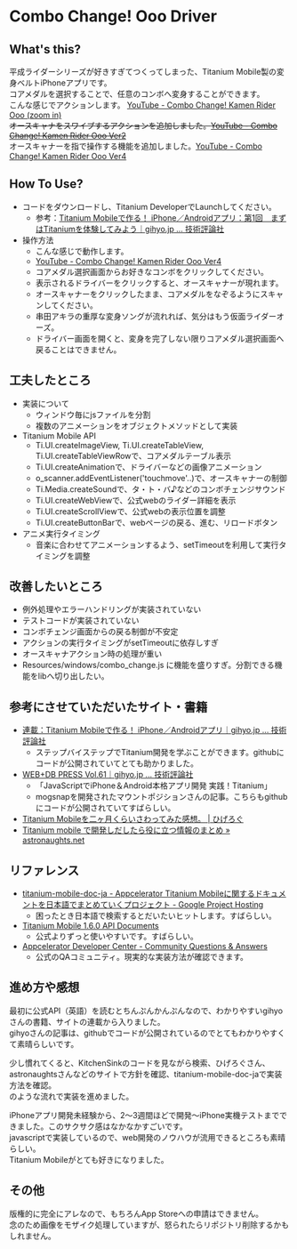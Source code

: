 Combo Change! Ooo Driver
====

What's this?
--------

平成ライダーシリーズが好きすぎてつくってしまった、Titanium Mobile製の変身ベルトiPhoneアプリです。  
コアメダルを選択することで、任意のコンボへ変身することができます。  
こんな感じでアクションします。 [YouTube - Combo Change! Kamen Rider Ooo (zoom in)](http://www.youtube.com/watch?v=T_W2Fq0qTfc)  
<del>オースキャナをスワイプするアクションを追加しました。[YouTube - Combo Change! Kamen Rider Ooo Ver2](http://www.youtube.com/watch?v=TlCTOWZ6FYQ)</del>  
オースキャナーを指で操作する機能を追加しました。[YouTube - Combo Change! Kamen Rider Ooo Ver4](http://www.youtube.com/watch?v=1WStpL5yjwo)

How To Use?
--------

- コードをダウンロードし、Titanium DeveloperでLaunchしてください。
  - 参考：[Titanium Mobileで作る！ iPhone／Androidアプリ：第1回　まずはTitaniumを体験してみよう｜gihyo.jp … 技術評論社](http://gihyo.jp/dev/serial/01/titanium/0001)
- 操作方法
  - こんな感じで動作します。
  - [YouTube - Combo Change! Kamen Rider Ooo Ver4](http://www.youtube.com/watch?v=1WStpL5yjwo)
  - コアメダル選択画面からお好きなコンボをクリックしてください。
  - 表示されるドライバーをクリックすると、オースキャナーが現れます。
  - オースキャナーをクリックしたまま、コアメダルをなぞるようにスキャンしてください。
  - 串田アキラの重厚な変身ソングが流れれば、気分はもう仮面ライダーオーズ。
  - ドライバー画面を開くと、変身を完了しない限りコアメダル選択画面へ戻ることはできません。


工夫したところ
--------


- 実装について
  - ウィンドウ毎にjsファイルを分割
  - 複数のアニメーションをオブジェクトメソッドとして実装
- Titanium Mobile API
  - Ti.UI.createImageView, Ti.UI.createTableView, Ti.UI.createTableViewRowで、コアメダルテーブル表示
  - Ti.UI.createAnimationで、ドライバーなどの画像アニメーション
  - o_scanner.addEventListener('touchmove'..)で、オースキャナーの制御
  - Ti.Media.createSoundで、タ・ト・バ♪などのコンボチェンジサウンド
  - Ti.UI.createWebViewで、公式webのライダー詳細を表示
  - Ti.UI.createScrollViewで、公式webの表示位置を調整
  - Ti.UI.createButtonBarで、webページの戻る、進む、リロードボタン
- アニメ実行タイミング
  - 音楽に合わせてアニメーションするよう、setTimeoutを利用して実行タイミングを調整


改善したいところ
--------


- 例外処理やエラーハンドリングが実装されていない
- テストコードが実装されていない
- コンボチェンジ画面からの戻る制御が不安定
- アクションの実行タイミングがsetTimeoutに依存しすぎ
- オースキャナアクション時の処理が重い
- Resources/windows/combo_change.js に機能を盛りすぎ。分割できる機能をlibへ切り出したい。

参考にさせていただいたサイト・書籍
--------


- [連載：Titanium Mobileで作る！ iPhone／Androidアプリ｜gihyo.jp … 技術評論社](http://gihyo.jp/dev/serial/01/titanium)
  - ステップバイステップでTitanium開発を学ぶことができます。githubにコードが公開されていてとても助かりました。
- [WEB+DB PRESS Vol.61｜gihyo.jp … 技術評論社](http://gihyo.jp/magazine/wdpress/archive/2011/vol61)
  - 「JavaScriptでiPhone＆Android本格アプリ開発 実践！Titanium」
  - mogsnapを開発されたマウントポジションさんの記事。こちらもgithubにコードが公開されていてすばらしい。
- [Titanium Mobileを二ヶ月くらいさわってみた感想。 | ひげろぐ](http://higelog.brassworks.jp/?p=1342)
- [Titanium mobile で開発しだしたら役に立つ情報のまとめ » astronaughts.net](http://astronaughts.net/?p=336)


リファレンス
--------

- [titanium-mobile-doc-ja - Appcelerator Titanium Mobileに関するドキュメントを日本語でまとめていくプロジェクト - Google Project Hosting](http://code.google.com/p/titanium-mobile-doc-ja/)
  - 困ったとき日本語で検索するとだいたいヒットします。すばらしい。
- [Titanium Mobile 1.6.0 API Documents](http://tidocs.com/mobile/1.6.0/)
  - 公式よりずっと使いやすいです。すばらしい。
- [Appcelerator Developer Center - Community Questions & Answers](http://developer.appcelerator.com/questions/created)
  - 公式のQAコミュニティ。現実的な実装方法が確認できます。


進め方や感想
--------

最初に公式API（英語）を読むとちんぷんかんぷんなので、わかりやすいgihyoさんの書籍、サイトの連載から入りました。  
gihyoさんの記事は、githubでコードが公開されているのでとてもわかりやすくて素晴らしいです。  

少し慣れてくると、KitchenSinkのコードを見ながら検索、ひげろぐさん、astronaughtsさんなどのサイトで方針を確認、titanium-mobile-doc-jaで実装方法を確認。  
のような流れで実装を進めました。  

iPhoneアプリ開発未経験から、2〜3週間ほどで開発〜iPhone実機テストまでできました。このサクサク感はなかなかすごいです。  
javascriptで実装しているので、web開発のノウハウが流用できるところも素晴らしい。  
Titanium Mobileがとても好きになりました。


その他
--------

版権的に完全にアレなので、もちろんApp Storeへの申請はできません。  
念のため画像をモザイク処理していますが、怒られたらリポジトリ削除するかもしれません。  
